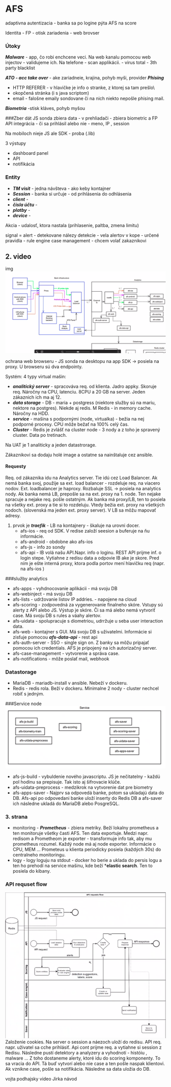 # AFS 
adaptivna autentizacia - banka sa po logine pýta AFS na score 

Identita - FP - otisk zariadenia - web brovser 


### Útoky
***Malware*** - app, čo robi enchcene veci. Na web kanalu pomocou web injectov  - validujeme ich. 
Na telefone - scan applikácii.  - virus total - 3th party blacklist
  
***ATO - acc take over*** -  ake zariadneie, krajina, pohyb myši, provider 
***Phising*** 
- HTTP REFERER - v hlavičke je info o stranke, z ktorej sa tam prešlo\
- okopčená stránka (i s java scriptom) 
- email - falošne emaily sondovane či na nich niekto nepošle phising mail. 

***Biometria*** -stisk kláves, pohyb myšou 

 
###Zber dát 
JS sonda zbiera data  - v prehliadači - zbiera biometric a FP
API integrácia - či sa prihlásil alebo nie - meno, IP , session 

Na mobiloch nieje JS  ale SDK - proba  (.lib)


3 výstupy  
- dashboard panel
- API 
- notifikácia 

### Entity 
- ***TM visit*** - jedna návšteva - ako keby kontajner 
- ***Session*** - banka si určuje - od prihlásenia do odhlásenia 
- ***client*** - 
- ***čísla účtu*** -
- ***platby***  - 
- ***device*** -


Akcia - udalosť, ktora nastala (prihlasenie, paltba, zmena limitu)
 
 
 signal = alert  - detekovane nálezy 
 detekcie -  vela alertov v kope  - určené pravidla - rule engine
 case management - chcem volať zakaznikovi 
 
 
 ## 2. video 
 img![](./pictures/graf_1.png)
  
 ochrana web browseru - JS sonda  na desktopu na app SDK -> posiela na proxy. 
 U browseru sú dva endpointy. 
 
 Systém: 
 4 typy virtual mašin:
 - ***analitický server*** - spracováva req. od klienta. Jadro appky. Skoruje req. Náročny na CPU, latenciu. 
    8CPU a 20 GB na server. Jeden zákaznich ich ma aj 12. 
 - ***data storage*** - DB - maria + postgress (niektore služby sú na mariu, nektore na postgres). Niekde aj redis. M
    Redis - in memory cache.  Náročny na HDD.
 - ***service*** - mašina s podpornými (node, virtualka) - bežia na nej podporné procesy. CPU môže bežať na 100% celý čas.  
 - ***Cluster*** - Redis je zvlášť na cluster node - 3 nody a z toho je spravený cluster. Data po tretinach.  
 
 Na UAT je 1 analiticky a jeden datastrorage. 
 
 Zákaznikovi sa dodaju holé image a ostatne sa nainštaluje  cez ansible.  
 
 #### Requesty 
 Req. od zákaznika idu na Analytics server. Tie idú cez Load Balancer. Ak nemá banka svoj, použije sa ext. load balancer - rozdeluje req. na viacero nodov. 
 Ext. loadbalancer je haproxy. Rozbaluje SSL -> posiela na analytics nody. 
 Ak banka nemá LB, prepošle sa  na ext. proxy na 1. node. Ten  nejake spracuje a nejake req. pošle  ostatným. 
 Ak banka má proxy/LB, ten to posiela na  všetky ext. proxy a tie si to rozdeluju. Vtedy bežia ext. proxy na všetkých nodoch. 
 (slovenská ma jeden ext. proxy server).
 V LB  sa môžu mapovať adresy. 
 1. prvok je ***traefik*** - LB na kontajnery - škaluje na urovni docer. 
    - afs-ios - req od SDK. V redise založí seesion a buferuje na ňu informácie. 
    - afs-android - obdobne ako afs-ios
    - afs-js - info zo sondy
    - afs-api - IB volá  našu API.Napr. info o loginu. REST API prijme inf. o login stepe. Vytiahne z redisu data a odpovie IB ake je skore. 
  Pred ním je ešte interná proxy, ktora podla portov mení hlavičku req (napr. na afs-ios )
  
  ###služby analytics
  - afs-apps - vyhdnocovanie aplikácii - má svoju DB 
  - afs-webinject  - má svoju DB  
  - afs-lists - udržovanie listov IP addries. - napojene na cloud 
  - afs-scoring - zodpovedná za vygenerovanie finalneho skóre. Vstupy sú alerty z API alebo JS.  Výstup je skóre. Či sa má alebo nemá vytvoriť case. Má svoju DB s rules a váahy alertov. 
  - afs-uidata - spolupracuje s diometriou, udrržuje u seba  user interaction data. 
  - afs-web - kontajner s GUI. Má svoju DB s uživatelmi. Informácie si zisťuje pomocou ***afs-data-api***  - rest api 
  - afs-auth-server - SSO - single sign on. Z banky sa môžu pripajať pomocou ich credentials. AFS je pripojený na ich autorizačný server. 
  - afs-case-management - vytvorenie a správa case.
  - afs-notifications - môže poslať mail, webhook 
  
  ### Datastorage 
  - MariaDB - mariadb-install v ansible. Nebeží v dockeru. 
  - Redis - redis rola. Beží v dockeru. Minimalne 2 nody - cluster nechcel robiť s jedným.
  
  ###Service node 
  ![](./pictures/service_node.png)
  - afs-js-build - vybuldenie nového javascriptu. JS je nečitatelny - každú pol hodinu sa prepisuje. Tak isto aj šifrovacie klúče. 
  - afs-uidata-preprocess - medzikrok na vytvorenie dat pre biometry
  - afs-apps-saver -  Najprv sa odpovedá banke, potom sa  ukladajú data do DB. Afs-api po odpovedani banke uloží inserty do Redis DB a afs-saver ich následne ukladá do MariaDB alebo PosgreSQL.
  
  ### 3. strana
  - monitoring - ***Prometheus*** - zbiera metriky.  Beží lokalny prometheus a ten monitoruje všetky časti AFS. Ten data exportuje. 
    Medzi napr. redisom a Prometheom je exporter - transformuje info tak, aby mu prometheus rozumel. Každý node má aj node exporter. Informácie o CPU, MEM ... 
    Prometeus u klienta periodicky posiela (každých 30s) do centralneho monitoringu. 
  - logy - logy loguju na stdout - docker  ho berie a uklada do persis logu a ten ho prehodí na service mašinu, kde beží ***elastic search**. Ten to posiela do kibany.    
  
  ### API requset flow 
  ![](./pictures/API-flow.png)
  Založenie cookies. Na server o session a náezoch uloží do redisu. 
  API req.  napr. uživatel sa cche prihlásiť. Api cont prijme req. a vytiahne si session z Redisu. Následne pustí detektory a analyzery a  vyhodnotí - históiu , malware ...
  Z toho dostaneme alerty, ktoré idu do scoring komponenty. To sa vracia do API. Tá buď  vytvorí alebo nie case a ten pošle naspak klientovi. 
  Ak vznikne case, pošle sa notifikácia. Následne sa data uložia do DB. 
  
  
  vojta podhajsky video 
  Jirka návod 